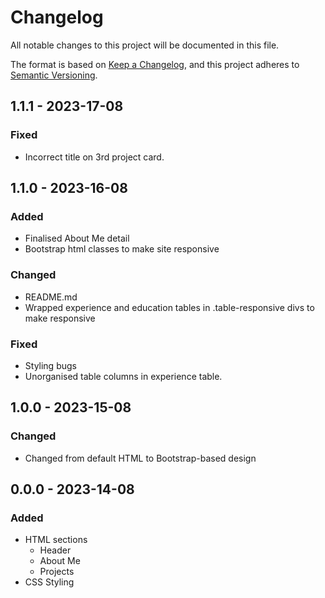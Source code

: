# Changelog

All notable changes to this project will be documented in this file.

The format is based on [Keep a Changelog](https://keepachangelog.com/en/1.0.0/),
and this project adheres to [Semantic Versioning](https://semver.org/spec/v2.0.0.html).

## 1.1.1 - 2023-17-08
### Fixed
- Incorrect title on 3rd project card.

## 1.1.0 - 2023-16-08
### Added
- Finalised About Me detail
- Bootstrap html classes to make site responsive

### Changed
- README.md
- Wrapped experience and education tables in .table-responsive divs to make responsive
### Fixed
- Styling bugs
- Unorganised table columns in experience table.

## 1.0.0 - 2023-15-08
### Changed
- Changed from default HTML to Bootstrap-based design

## 0.0.0 - 2023-14-08
### Added
- HTML sections
    - Header
    - About Me
    - Projects
- CSS Styling
